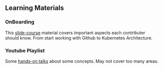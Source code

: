 ## Learning Materials
### OnBoarding
This [slide-course](https://www.kubernetes.dev/docs/onboarding/) material covers important aspects each contributer should know. From start working with Github to Kubernetes Architecture.

### Youtube Playlist
Some [hands-on talks](https://www.youtube.com/playlist?list=PL69nYSiGNLP3M5X7stuD7N4r3uP2PZQUx) about some concepts. May not cover too many areas.